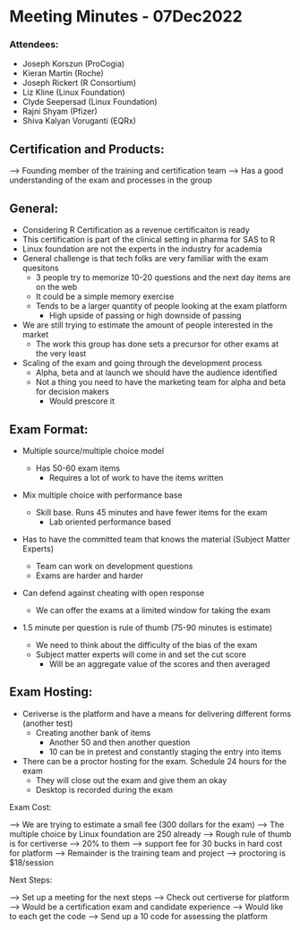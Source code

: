 # Meeting Minutes - 07Dec2022


### Attendees: 

- Joseph Korszun (ProCogia)
- Kieran Martin (Roche)
- Joseph Rickert (R Consortium)
- Liz Kline (Linux Foundation)
- Clyde Seepersad (Linux Foundation)
- Rajni Shyam (Pfizer)
- Shiva Kalyan Voruganti (EQRx)


## Certification and Products: 

--> Founding member of the training and certification team 
	--> Has a good understanding of the exam and processes in the group 



## General: 

- Considering R Certification as a revenue certificaiton is ready 
- This certification is part of the clinical setting in pharma for SAS to R 
- Linux foundation are not the experts in the industry for academia
- General challenge is that tech folks are very familiar with the exam quesitons 
	- 3 people try to memorize 10-20 questions and the next day items are on the web
	- It could be a simple memory exercise 
	- Tends to be a larger quantity of people looking at the exam platform 
		- High upside of passing or high downside of passing 
- We are still trying to estimate the  amount of people interested in the market
	- The work this group has done sets a precursor for other exams at the very least
- Scaling of the exam and going through the development process 
	- Alpha, beta and at launch we should have the audience identified 
	- Not a thing you need to have the marketing team for alpha and beta for decision makers 
		- Would prescore it 


## Exam Format: 

- Multiple source/multiple choice model 
	- Has 50-60 exam items 
		- Requires a lot of work to have the items written

- Mix multiple choice with performance base 
	- Skill base. Runs 45 minutes and have fewer items for the exam 
		- Lab oriented performance based 

- Has to have the committed team that knows the material (Subject Matter Experts)
	- Team can work on development questions 
	- Exams are harder and harder 

- Can defend against cheating with open response 
	- We can offer the exams at a limited window for taking the exam
- 1.5 minute per question is rule of thumb (75-90 minutes is estimate)
	- We need to think about the difficulty of the bias of the exam
	- Subject matter experts will come in and set the cut score 
		- Will be an aggregate value of the scores and then averaged


	

## Exam Hosting: 


- Ceriverse is the platform and have a means for delivering different forms (another test)
	- Creating another bank of items 
		- Another 50 and then another question 
		- 10 can be in pretest and constantly staging the entry into items
- There can be a proctor hosting for the exam. Schedule 24 hours for the exam
	- They will close out the exam and give them an okay
	- Desktop is recorded during the exam



Exam Cost: 

--> We are trying to estimate a small fee (300 dollars for the exam)
--> The multiple choice by Linux foundation are 250 already
--> Rough rule of thumb is for certiverse 
	--> 20% to them
	--> support fee for 30 bucks in hard cost for platform 
		--> Remainder is the training team and project 
		--> proctoring is $18/session


Next Steps: 

--> Set up a meeting for the next steps 
--> Check out certiverse for platform
--> Would be a certification exam and candidate experience 
	--> Would like to each get the code
		--> Send up a 10 code for assessing the platform






